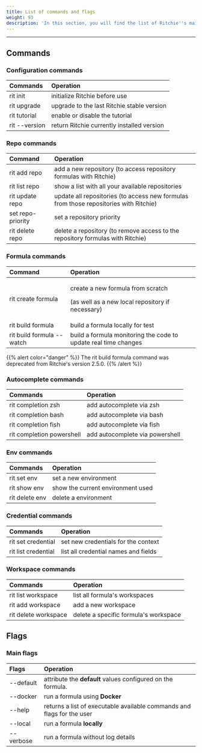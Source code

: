 ```yaml
---
title: List of commands and flags
weight: 93
description: 'In this section, you will find the list of Ritchie''s main commands'
---
```


---

## Commands

### **Configuration commands**

| Commands | Operation |
| :--- | :--- |
| rit init  | initialize Ritchie before use |
| rit upgrade | upgrade to the last Ritchie stable version |
| rit tutorial  | enable or disable the tutorial |
| rit --version | return Ritchie currently installed version |

### Repo commands 

| Command | Operation |
| :--- | :--- |
| rit add repo | add a new repository \(to access repository formulas with Ritchie\) |
| rit list repo |  show a list with all your available repositories |
| rit update repo | update all repositories  \(to access new formulas from those repositories with Ritchie\) |
| set repo-priority | set a repository priority |
| rit delete repo | delete a repository \(to remove access to the repository formulas with Ritchie\) |

### Formula commands

<table>
  <thead>
    <tr>
      <th style="text-align:left">Command</th>
      <th style="text-align:left">Operation</th>
    </tr>
  </thead>
  <tbody>
    <tr>
      <td style="text-align:left">rit create formula</td>
      <td style="text-align:left">
        <p>create a new formula from scratch</p>
        <p>(as well as a new local repository if necessary)</p>
      </td>
    </tr>
    <tr>
      <td style="text-align:left">rit build formula</td>
      <td style="text-align:left">build a formula locally for test</td>
    </tr>
    <tr>
      <td style="text-align:left">rit build formula --watch</td>
      <td style="text-align:left">build a formula monitoring the code to update real time changes</td>
    </tr>
  </tbody>
</table>

{{% alert color="danger" %}}
The rit build formula command was deprecated from Ritchie's version 2.5.0.
{{% /alert %}}

### Autocomplete commands

| Commands | Operation |
| :--- | :--- |
| rit completion zsh | add autocomplete via zsh |
| rit completion bash | add autocomplete via bash |
| rit completion fish | add autocomplete via fish |
| rit completion powershell | add autocomplete via powershell |

### Env commands

| Commands | Operation |
| :--- | :--- |
| rit set env | set a new environment |
| rit show env | show the current environment used |
| rit delete env | delete a environment |

### Credential commands

| Commands | Operation |
| :--- | :--- |
| rit set credential | set new credentials for the context |
| rit list credential | list all credential names and fields |

### Workspace commands

| Commands | Operation |
| :--- | :--- |
| rit list workspace | list all formula's workspaces  |
| rit add workspace | add a new workspace |
| rit delete workspace | delete a specific formula's workspace |

## Flags 

### Main flags

| Flags | Operation |
| :--- | :--- |
| --default | attribute the **default** values configured on the formula. |
| --docker | run a formula using **Docker** |
| --help | returns a list of executable available commands and flags for the user |
| --local | run a formula **locally** |
| --verbose | run a formula without log details |
